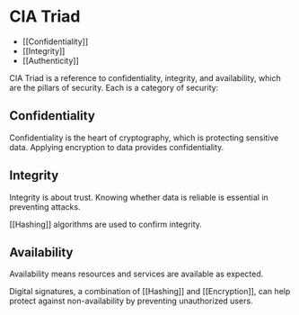 # CIA Triad

- [[Confidentiality]]
- [[Integrity]]
- [[Authenticity]]

CIA Triad is a reference to confidentiality, integrity, and availability, which are the pillars of security. Each is a category of security:

## Confidentiality

Confidentiality is the heart of cryptography, which is protecting sensitive data.
Applying encryption to data provides confidentiality.

## Integrity

Integrity is about trust. Knowing whether data is reliable is essential in preventing attacks.

[[Hashing]] algorithms are used to confirm integrity.

## Availability

Availability means resources and services are available as expected.

Digital signatures, a combination of [[Hashing]] and [[Encryption]], can help protect against non-availability by preventing unauthorized users.
